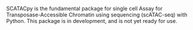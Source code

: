SCATACpy is the fundamental package for single cell Assay for Transposase-Accessible Chromatin using sequencing (scATAC-seq) with Python. This package is in development, and is not yet ready for use.